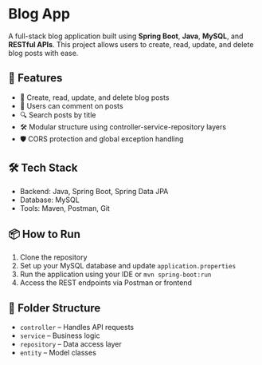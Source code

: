 # Blog App

A full-stack blog application built using **Spring Boot**, **Java**, **MySQL**, and **RESTful APIs**. This project allows users to create, read, update, and delete blog posts with ease.

## 🚀 Features

- 📝 Create, read, update, and delete blog posts  
- 🧵 Users can comment on posts  
- 🔍 Search posts by title  
- 🛠️ Modular structure using controller-service-repository layers  
- 🛡️ CORS protection and global exception handling

## 🛠️ Tech Stack

- Backend: Java, Spring Boot, Spring Data JPA  
- Database: MySQL  
- Tools: Maven, Postman, Git

## 📦 How to Run

1. Clone the repository  
2. Set up your MySQL database and update `application.properties`  
3. Run the application using your IDE or `mvn spring-boot:run`  
4. Access the REST endpoints via Postman or frontend

## 📁 Folder Structure

- `controller` – Handles API requests  
- `service` – Business logic  
- `repository` – Data access layer  
- `entity` – Model classes 
